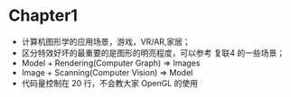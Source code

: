 # Chapter1

+ 计算机图形学的应用场景，游戏，VR/AR,家居；
+ 区分特效好坏的最重要的是图形的明亮程度，可以参考 复联4 的一些场景；
+ Model + Rendering(Computer Graph) => Images
+ Image + Scanning(Computer Vision) => Model
+ 代码量控制在 20 行，不会教大家 OpenGL 的使用

